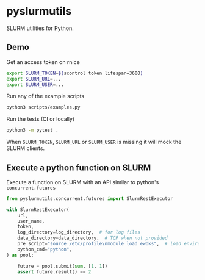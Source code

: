 # pyslurmutils

SLURM utilities for Python.

## Demo

Get an access token on rnice

```bash
export SLURM_TOKEN=$(scontrol token lifespan=3600)
export SLURM_URL=...
export SLURM_USER=...
```

Run any of the example scripts

```bash
python3 scripts/examples.py
```

Run the tests (CI or locally)

```bash
python3 -m pytest .
```

When `SLURM_TOKEN`, `SLURM_URL` or `SLURM_USER` is missing it will mock
the SLURM clients.

## Execute a python function on SLURM

Execute a function on SLURM with an API similar to python's `concurrent.futures`

```python
from pyslurmutils.concurrent.futures import SlurmRestExecutor

with SlurmRestExecutor(
    url,
    user_name,
    token,
    log_directory=log_directory,  # for log files
    data_directory=data_directory,  # TCP when not provided
    pre_script="source /etc/profile\nmodule load ewoks",  # load environment
    python_cmd="python",
) as pool:

    future = pool.submit(sum, [1, 1])
    assert future.result() == 2
```
